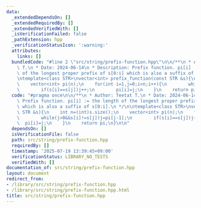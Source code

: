 ```yaml
---
data:
  _extendedDependsOn: []
  _extendedRequiredBy: []
  _extendedVerifiedWith: []
  _isVerificationFailed: false
  _pathExtension: hpp
  _verificationStatusIcon: ':warning:'
  attributes:
    links: []
  bundledCode: "#line 2 \"src/string/prefix-function.hpp\"\n\n/**\n * Author: Teetat\
    \ T.\n * Date: 2024-06-14\n * Description: Prefix function. pi[i] := the length\
    \ of the longest proper prefix of s[0:i] which is also a suffix of s[0:i].\n */\n\
    \ntemplate<class STR>\nvector<int> prefix_function(const STR &s){\n    int n=(int)s.size();\n\
    \    vector<int> pi(n);\n    for(int i=1,j=0;i<n;i++){\n        while(j>0&&s[i]!=s[j])j=pi[j-1];\n\
    \        if(s[i]==s[j])j++;\n        pi[i]=j;\n    }\n    return pi;\n}\n\n"
  code: "#pragma once\n\n/**\n * Author: Teetat T.\n * Date: 2024-06-14\n * Description:\
    \ Prefix function. pi[i] := the length of the longest proper prefix of s[0:i]\
    \ which is also a suffix of s[0:i].\n */\n\ntemplate<class STR>\nvector<int> prefix_function(const\
    \ STR &s){\n    int n=(int)s.size();\n    vector<int> pi(n);\n    for(int i=1,j=0;i<n;i++){\n\
    \        while(j>0&&s[i]!=s[j])j=pi[j-1];\n        if(s[i]==s[j])j++;\n      \
    \  pi[i]=j;\n    }\n    return pi;\n}\n\n"
  dependsOn: []
  isVerificationFile: false
  path: src/string/prefix-function.hpp
  requiredBy: []
  timestamp: '2025-07-19 13:39:45+09:00'
  verificationStatus: LIBRARY_NO_TESTS
  verifiedWith: []
documentation_of: src/string/prefix-function.hpp
layout: document
redirect_from:
- /library/src/string/prefix-function.hpp
- /library/src/string/prefix-function.hpp.html
title: src/string/prefix-function.hpp
---
```

